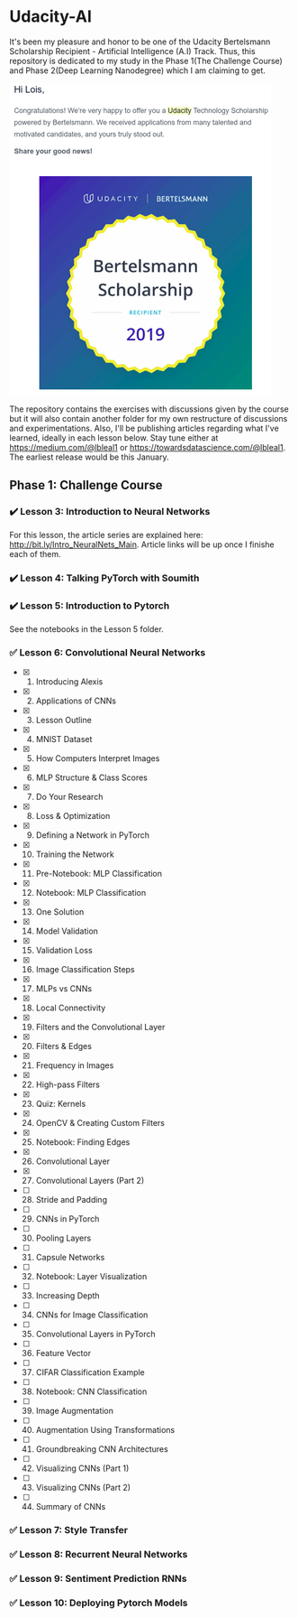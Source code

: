 # Udacity-AI

It's been my pleasure and honor to be one of the Udacity Bertelsmann Scholarship Recipient - Artificial Intelligence (A.I) Track. Thus, this repository is dedicated to my study in the Phase 1(The Challenge Course) and Phase 2(Deep Learning Nanodegree) which I am claiming to get. 

![Scholarship Badge](/assets/scholarship-badge.png)

The repository contains the exercises with discussions given by the course but it will also contain another folder for my own restructure of discussions and experimentations. Also, I'll be publishing articles regarding what I've learned, ideally in each lesson below. Stay tune either at https://medium.com/@lbleal1 or https://towardsdatascience.com/@lbleal1. The earliest release would be this January. 

## Phase 1: Challenge Course
### :heavy_check_mark: Lesson 3: Introduction to Neural Networks
For this lesson, the article series are explained here: http://bit.ly/Intro_NeuralNets_Main. Article links will be up once I finishe each of them.

### :heavy_check_mark: Lesson 4: Talking PyTorch with Soumith 

### :heavy_check_mark: Lesson 5: Introduction to Pytorch
See the notebooks in the Lesson 5 folder. 

### :white_check_mark: Lesson 6: Convolutional Neural Networks
- [x] 1. Introducing Alexis
- [x] 2. Applications of CNNs
- [x] 3. Lesson Outline
- [x] 4. MNIST Dataset
- [x] 5. How Computers Interpret Images
- [x] 6. MLP Structure & Class Scores
- [x] 7. Do Your Research
- [x] 8. Loss & Optimization
- [x] 9. Defining a Network in PyTorch
- [x] 10. Training the Network
- [x] 11. Pre-Notebook: MLP Classification
- [x] 12. Notebook: MLP Classification
- [x] 13. One Solution
- [x] 14. Model Validation
- [x] 15. Validation Loss
- [x] 16. Image Classification Steps
- [x] 17. MLPs vs CNNs
- [x] 18. Local Connectivity
- [x] 19. Filters and the Convolutional Layer
- [x] 20. Filters & Edges
- [x] 21. Frequency in Images
- [x] 22. High-pass Filters
- [x] 23. Quiz: Kernels
- [x] 24. OpenCV & Creating Custom Filters
- [x] 25. Notebook: Finding Edges
- [x] 26. Convolutional Layer
- [x] 27. Convolutional Layers (Part 2)
- [ ] 28. Stride and Padding
- [ ] 29. CNNs in PyTorch
- [ ] 30. Pooling Layers
- [ ] 31. Capsule Networks
- [ ] 32. Notebook: Layer Visualization
- [ ] 33. Increasing Depth
- [ ] 34. CNNs for Image Classification
- [ ] 35. Convolutional Layers in PyTorch
- [ ] 36. Feature Vector
- [ ] 37. CIFAR Classification Example
- [ ] 38. Notebook: CNN Classification
- [ ] 39. Image Augmentation
- [ ] 40. Augmentation Using Transformations
- [ ] 41. Groundbreaking CNN Architectures 
- [ ] 42. Visualizing CNNs (Part 1)
- [ ] 43. Visualizing CNNs (Part 2)
- [ ] 44. Summary of CNNs

### :white_check_mark: Lesson 7: Style Transfer

### :white_check_mark: Lesson 8: Recurrent Neural Networks

### :white_check_mark: Lesson 9: Sentiment Prediction RNNs

### :white_check_mark: Lesson 10: Deploying Pytorch Models

